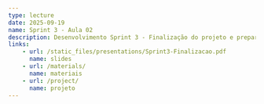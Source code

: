 ```yaml
---
type: lecture
date: 2025-09-19
name: Sprint 3 - Aula 02
description: Desenvolvimento Sprint 3 - Finalização do projeto e preparação para apresentação
links:
    - url: /static_files/presentations/Sprint3-Finalizacao.pdf
      name: slides
    - url: /materials/
      name: materiais
    - url: /project/
      name: projeto
---
```

